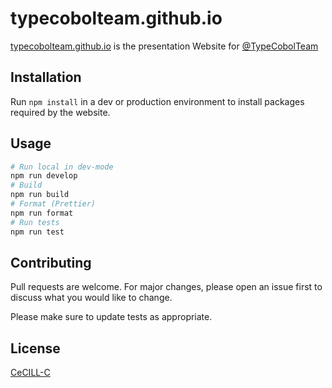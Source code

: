 # typecobolteam.github.io

[typecobolteam.github.io](https://typecobolteam.github.io) is the presentation Website for [@TypeCobolTeam](https://github.com/TypeCobolTeam)

## Installation

Run `npm install` in a dev or production environment to install packages required by the website.

## Usage

```bash
# Run local in dev-mode
npm run develop
# Build
npm run build
# Format (Prettier)
npm run format
# Run tests
npm run test
```
## Contributing

Pull requests are welcome. For major changes, please open an issue first to discuss what you would like to change.

Please make sure to update tests as appropriate.

## License

[CeCILL-C](https://spdx.org/licenses/CECILL-C.html)
